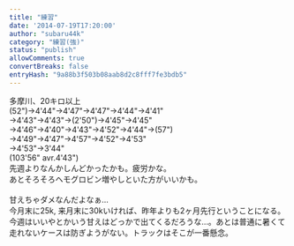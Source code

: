 ```yaml
---
title: "練習"
date: '2014-07-19T17:20:00'
author: "subaru44k"
category: "練習(強)"
status: "publish"
allowComments: true
convertBreaks: false
entryHash: "9a88b3f503b08aab8d2c8fff7fe3bdb5"
---
```

多摩川、20キロ以上<br>
(52")→4'44"→4'47"→4'47"→4'44"→4'41"<br>
→4'43"→4'43"→(2'50")→4'45"→4'45"<br>
→4'46"→4'40"→4'43"→4'52"→4'44"→(57")<br>
→4'49"→4'47"→4'57"→4'52"→4'53"<br>
→4'53"→3'44"<br>
(103'56" avr.4'43")<br>
先週よりなんかしんどかったかも。疲労かな。<br>
あとそろそろヘモグロビン増やしといた方がいいかも。<br>
<br>
甘えちゃダメなんだよなぁ…<br>
今月末に25k, 来月末に30kいければ、昨年よりも2ヶ月先行ということになる。今週はいいやとかいう甘えはどっかで出てくるだろうな…。あとは普通に暑くて走れないケースは防ぎようがない。トラックはそこが一番懸念。

